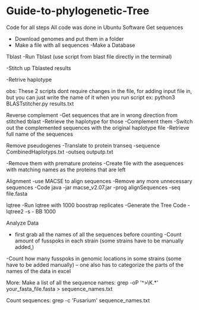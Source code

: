 # Guide-to-phylogenetic-Tree
Code for all steps
All code was done in Ubuntu Software
Get sequences
- Download genomes and put them in a folder
- Make a file with all sequences
-Make a Database

Tblast
-Run Tblast (use script from blast file directly in the terminal)

-Stitch up Tblasted results 

-Retrive haplotype

obs: These 2 scripts dont require changes in the file, for adding input file in, but you can just write the name of it when you run script
ex: python3 BLASTstitcher.py results.txt   


Reverse complement
-Get sequences that are in wrong direction from stitched tblast
-Retrieve the haplotype for those
-Complement them
-Switch out the complemented sequences with the original haplotype file
-Retrieve full name of the sequences


Remove pseudogenes
-Translate to protein 
transeq -sequence CombinedHaplotyps.txt -outseq outputp.txt


-Remove them with premature proteins
-Create file with the asequences with matching names as the proteins that are left

Alignment
-use MACSE to align sequences
-Remove any more unnecessary sequences
-Code
java -jar macse_v2.07.jar -prog alignSequences -seq file.fasta

Iqtree
-Run Iqtree with 1000 boostrap replicates
-Generate the Tree
Code
-Iqtree2 -s - BB 1000

Analyze Data
-  first grab all the names of all the sequences before counting
-Count amount of fusspoks in each strain  (some strains have to be manually added,)

-Count how many fusspoks in genomic locations in some strains (some have to be added manually) – one also has to categorize the parts of the names of the data in excel



More:
Make a list of all the sequence names: grep -oP '^>\K.*' your_fasta_file.fasta > sequence_names.txt

Count sequences: grep -c 'Fusarium' sequence_names.txt
